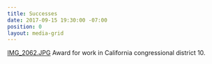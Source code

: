 ```yaml
---
title: Successes
date: 2017-09-15 19:30:00 -07:00
position: 0
layout: media-grid
---
```


[IMG_2062.JPG](/uploads/IMG_2062.JPG) Award for work in California congressional district 10.